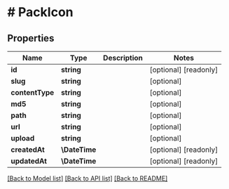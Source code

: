 # # PackIcon

## Properties

Name | Type | Description | Notes
------------ | ------------- | ------------- | -------------
**id** | **string** |  | [optional] [readonly]
**slug** | **string** |  | [optional]
**contentType** | **string** |  | [optional]
**md5** | **string** |  | [optional]
**path** | **string** |  | [optional]
**url** | **string** |  | [optional]
**upload** | **string** |  | [optional]
**createdAt** | **\DateTime** |  | [optional] [readonly]
**updatedAt** | **\DateTime** |  | [optional] [readonly]

[[Back to Model list]](../../README.md#models) [[Back to API list]](../../README.md#endpoints) [[Back to README]](../../README.md)

